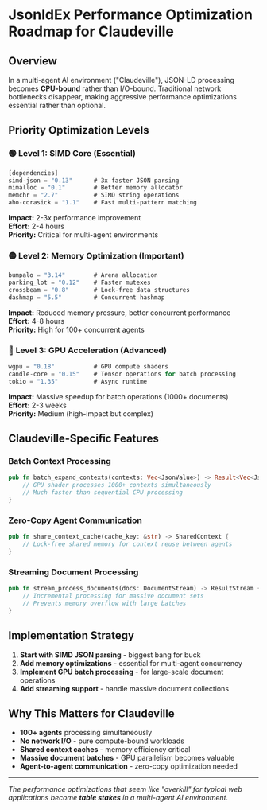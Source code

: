 # JsonldEx Performance Optimization Roadmap for Claudeville

## Overview
In a multi-agent AI environment ("Claudeville"), JSON-LD processing becomes **CPU-bound** rather than I/O-bound. Traditional network bottlenecks disappear, making aggressive performance optimizations essential rather than optional.

## Priority Optimization Levels

### 🟢 **Level 1: SIMD Core (Essential)**
```rust
[dependencies]
simd-json = "0.13"      # 3x faster JSON parsing
mimalloc = "0.1"        # Better memory allocator
memchr = "2.7"          # SIMD string operations
aho-corasick = "1.1"    # Fast multi-pattern matching
```

**Impact:** 2-3x performance improvement  
**Effort:** 2-4 hours  
**Priority:** Critical for multi-agent environments

### 🟡 **Level 2: Memory Optimization (Important)**
```rust
bumpalo = "3.14"        # Arena allocation
parking_lot = "0.12"    # Faster mutexes
crossbeam = "0.8"       # Lock-free data structures
dashmap = "5.5"         # Concurrent hashmap
```

**Impact:** Reduced memory pressure, better concurrent performance  
**Effort:** 4-8 hours  
**Priority:** High for 100+ concurrent agents

### 🔴 **Level 3: GPU Acceleration (Advanced)**
```rust
wgpu = "0.18"           # GPU compute shaders
candle-core = "0.15"    # Tensor operations for batch processing
tokio = "1.35"          # Async runtime
```

**Impact:** Massive speedup for batch operations (1000+ documents)  
**Effort:** 2-3 weeks  
**Priority:** Medium (high-impact but complex)

## Claudeville-Specific Features

### **Batch Context Processing**
```rust
pub fn batch_expand_contexts(contexts: Vec<JsonValue>) -> Result<Vec<JsonValue>> {
    // GPU shader processes 1000+ contexts simultaneously
    // Much faster than sequential CPU processing
}
```

### **Zero-Copy Agent Communication**
```rust
pub fn share_context_cache(cache_key: &str) -> SharedContext {
    // Lock-free shared memory for context reuse between agents
}
```

### **Streaming Document Processing**
```rust
pub fn stream_process_documents(docs: DocumentStream) -> ResultStream {
    // Incremental processing for massive document sets
    // Prevents memory overflow with large batches
}
```

## Implementation Strategy

1. **Start with SIMD JSON parsing** - biggest bang for buck
2. **Add memory optimizations** - essential for multi-agent concurrency  
3. **Implement GPU batch processing** - for large-scale document operations
4. **Add streaming support** - handle massive document collections

## Why This Matters for Claudeville

- **100+ agents** processing simultaneously
- **No network I/O** - pure compute-bound workloads
- **Shared context caches** - memory efficiency critical
- **Massive document batches** - GPU parallelism becomes valuable
- **Agent-to-agent communication** - zero-copy optimization needed

---

*The performance optimizations that seem like "overkill" for typical web applications become **table stakes** in a multi-agent AI environment.*
